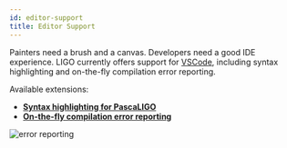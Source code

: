 ```yaml
---
id: editor-support
title: Editor Support
---
```


Painters need a brush and a canvas. Developers need a good IDE experience. LIGO currently offers support for [VSCode](https://code.visualstudio.com), including syntax highlighting and on-the-fly compilation error reporting. 

Available extensions:
- **[Syntax highlighting for PascaLIGO](https://marketplace.visualstudio.com/items?itemName=LigoLang.pascaligo-vscode)**
- **[On-the-fly compilation error reporting](https://marketplace.visualstudio.com/items?itemName=Ligo.ligo-tools)**

![error reporting](/img/docs/intro/editor-support/error-reporting.png)